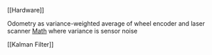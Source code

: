 [[Hardware]]

Odometry as variance-weighted average of wheel encoder and laser scanner
[Math](https://robotics.stackexchange.com/a/1953)
where variance is sensor noise

[[Kalman Filter]]